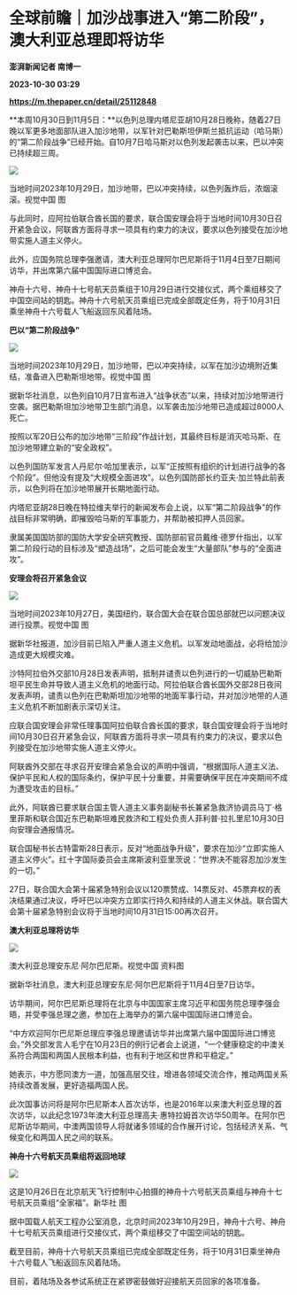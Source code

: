 # 全球前瞻｜加沙战事进入“第二阶段”，澳大利亚总理即将访华
**澎湃新闻记者 南博一**

**2023-10-30 03:29**

**https://m.thepaper.cn/detail/25112848**

**本周10月30日到11月5日：**以色列总理内塔尼亚胡10月28日晚称，随着27日晚以军更多地面部队进入加沙地带，以军针对巴勒斯坦伊斯兰抵抗运动（哈马斯）的“第二阶段战争”已经开始。自10月7日哈马斯对以色列发起袭击以来，巴以冲突已持续超三周。

![](https://imagecloud.thepaper.cn/thepaper/image/276/195/755.png)

当地时间2023年10月29日，加沙地带，巴以冲突持续，以色列轰炸后，浓烟滚滚。视觉中国 图

与此同时，应阿拉伯联合酋长国的要求，联合国安理会将于当地时间10月30日召开紧急会议，阿联酋方面将寻求一项具有约束力的决议，要求以色列接受在加沙地带实施人道主义停火。

此外，应国务院总理李强邀请，澳大利亚总理阿尔巴尼斯将于11月4日至7日期间访华，并出席第六届中国国际进口博览会。

神舟十六号、神舟十七号航天员乘组于10月29日进行交接仪式，两个乘组移交了中国空间站的钥匙。神舟十六号航天员乘组已完成全部既定任务，将于10月31日乘坐神舟十六号载人飞船返回东风着陆场。

**巴以“第二阶段战争”**

![](https://imagecloud.thepaper.cn/thepaper/image/276/195/754.png)

当地时间2023年10月29日，加沙地带，巴以冲突持续，以军在加沙边境附近集结，准备进入巴勒斯坦地带。视觉中国 图

据新华社消息，以色列自10月7日宣布进入“战争状态”以来，持续对加沙地带进行空袭。据巴勒斯坦加沙地带卫生部门消息，以军袭击加沙地带已造成超过8000人死亡。

按照以军20日公布的加沙地带“三阶段”作战计划，其最终目标是消灭哈马斯、在加沙地带建立新的“安全政权”。

以色列国防军发言人丹尼尔·哈加里表示，以军“正按照有组织的计划进行战争的各个阶段”。但他没有提及“大规模全面进攻”。以色列国防部长约亚夫·加兰特此前表示，以色列将在加沙地带展开长期地面行动。

内塔尼亚胡28日晚在特拉维夫举行的新闻发布会上说，以军“第二阶段战争”的作战目标非常明确，即摧毁哈马斯的军事能力，并帮助被扣押人员回家。

隶属美国国防部的国防大学安全研究教授、国防部前官员戴维·德罗什指出，以军第二阶段行动的目标涉及“塑造战场”，之后可能会发生“大量部队”参与的“全面进攻”。

**安理会将召开紧急会议**

![](https://imagecloud.thepaper.cn/thepaper/image/276/195/853.png)

当地时间2023年10月27日，美国纽约，联合国大会在联合国总部就巴以问题决议进行投票。视觉中国 图

据新华社报道，加沙目前已陷入严重人道主义危机。以军发动地面战，必将给加沙造成更大规模灾难。

沙特阿拉伯外交部10月28日发表声明，抵制并谴责以色列进行的一切威胁巴勒斯坦平民生命并导致人道主义危机的地面行动。阿拉伯联合酋长国外交部28日夜间发表声明，谴责以色列在巴勒斯坦加沙地带的地面军事行动，并对加沙地带的人道主义危机不断加剧表示深切关注。

应联合国安理会非常任理事国阿拉伯联合酋长国的要求，联合国安理会将于当地时间10月30日召开紧急会议，阿联酋方面将寻求一项具有约束力的决议，要求以色列接受在加沙地带实施人道主义停火。

阿联酋外交部在寻求召开安理会紧急会议的声明中强调，“根据国际人道主义法、保护平民和人权的国际条约，保护平民十分重要，并需要确保平民在冲突期间不成为遭受攻击的目标。”

此外，阿联酋已要求联合国主管人道主义事务副秘书长兼紧急救济协调员马丁·格里菲斯和联合国近东巴勒斯坦难民救济和工程处负责人菲利普·拉扎里尼10月30日向安理会通报情况。

联合国秘书长古特雷斯28日表示，反对“地面战争升级”，要求在加沙“立即实施人道主义停火”。红十字国际委员会主席斯波利亚里茨说：“世界决不能容忍加沙发生的一切。”

27日，联合国大会第十届紧急特别会议以120票赞成、14票反对、45票弃权的表决结果通过决议，呼吁巴以冲突方立即实行持久和持续的人道主义休战。联合国大会第十届紧急特别会议将于当地时间10月31日15:00再次召开。

**澳大利亚总理将访华**

![](https://imagecloud.thepaper.cn/thepaper/image/276/195/752.png)

澳大利亚总理安东尼·阿尔巴尼斯。视觉中国 资料图

据新华社消息，澳大利亚总理安东尼·阿尔巴尼斯将于11月4日至7日访华。

访华期间，阿尔巴尼斯总理将在北京与中国国家主席习近平和国务院总理李强会晤，并受李强总理之邀，参加在上海举办的第六届中国国际进口博览会。

“中方欢迎阿尔巴尼斯总理应李强总理邀请访华并出席第六届中国国际进口博览会。”外交部发言人毛宁在10月23日的例行记者会上说道，“一个健康稳定的中澳关系符合两国和两国人民根本利益，也有利于地区和世界和平稳定。”

她表示，中方愿同澳方一道，加强高层交往，增进各领域交流合作，推动两国关系持续改善发展，更好造福两国人民。

此次国事访问将是阿尔巴尼斯本人首次访华，也是2016年以来澳大利亚总理的首次访华，以此纪念1973年澳大利亚总理高夫·惠特拉姆首次访华50周年。在阿尔巴尼斯访华期间，中澳两国领导人将就诸多领域的合作展开讨论，包括经济关系、气候变化和两国人民之间的联系。

**神舟十六号航天员乘组将返回地球**

![](https://imagecloud.thepaper.cn/thepaper/image/276/195/751.png)

这是10月26日在北京航天飞行控制中心拍摄的神舟十六号航天员乘组与神舟十七号航天员乘组“全家福”。新华社 图

据中国载人航天工程办公室消息，北京时间2023年10月29日，神舟十六号、神舟十七号航天员乘组进行交接仪式，两个乘组移交了中国空间站的钥匙。

截至目前，神舟十六号航天员乘组已完成全部既定任务，将于10月31日乘坐神舟十六号载人飞船返回东风着陆场。

目前，着陆场及各参试系统正在紧锣密鼓做好迎接航天员回家的各项准备。